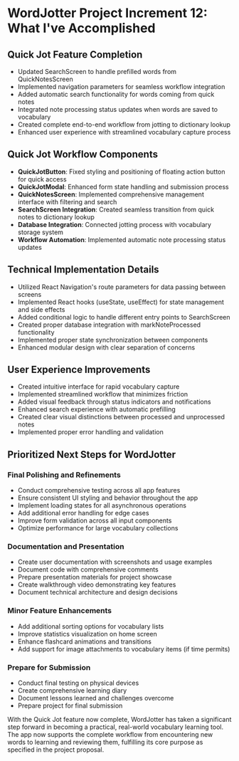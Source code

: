 # WordJotter Project Increment 12: What I've Accomplished

## Quick Jot Feature Completion

- Updated SearchScreen to handle prefilled words from QuickNotesScreen
- Implemented navigation parameters for seamless workflow integration
- Added automatic search functionality for words coming from quick notes
- Integrated note processing status updates when words are saved to vocabulary
- Created complete end-to-end workflow from jotting to dictionary lookup
- Enhanced user experience with streamlined vocabulary capture process

## Quick Jot Workflow Components

- **QuickJotButton**: Fixed styling and positioning of floating action button for quick access
- **QuickJotModal**: Enhanced form state handling and submission process
- **QuickNotesScreen**: Implemented comprehensive management interface with filtering and search
- **SearchScreen Integration**: Created seamless transition from quick notes to dictionary lookup
- **Database Integration**: Connected jotting process with vocabulary storage system
- **Workflow Automation**: Implemented automatic note processing status updates

## Technical Implementation Details

- Utilized React Navigation's route parameters for data passing between screens
- Implemented React hooks (useState, useEffect) for state management and side effects
- Added conditional logic to handle different entry points to SearchScreen
- Created proper database integration with markNoteProcessed functionality
- Implemented proper state synchronization between components
- Enhanced modular design with clear separation of concerns

## User Experience Improvements

- Created intuitive interface for rapid vocabulary capture
- Implemented streamlined workflow that minimizes friction
- Added visual feedback through status indicators and notifications
- Enhanced search experience with automatic prefilling
- Created clear visual distinctions between processed and unprocessed notes
- Implemented proper error handling and validation

## Prioritized Next Steps for WordJotter

### Final Polishing and Refinements

- Conduct comprehensive testing across all app features
- Ensure consistent UI styling and behavior throughout the app
- Implement loading states for all asynchronous operations
- Add additional error handling for edge cases
- Improve form validation across all input components
- Optimize performance for large vocabulary collections

### Documentation and Presentation

- Create user documentation with screenshots and usage examples
- Document code with comprehensive comments
- Prepare presentation materials for project showcase
- Create walkthrough video demonstrating key features
- Document technical architecture and design decisions

### Minor Feature Enhancements

- Add additional sorting options for vocabulary lists
- Improve statistics visualization on home screen
- Enhance flashcard animations and transitions
- Add support for image attachments to vocabulary items (if time permits)

### Prepare for Submission

- Conduct final testing on physical devices
- Create comprehensive learning diary
- Document lessons learned and challenges overcome
- Prepare project for final submission

With the Quick Jot feature now complete, WordJotter has taken a significant step forward in becoming a practical, real-world vocabulary learning tool. The app now supports the complete workflow from encountering new words to learning and reviewing them, fulfilling its core purpose as specified in the project proposal.
